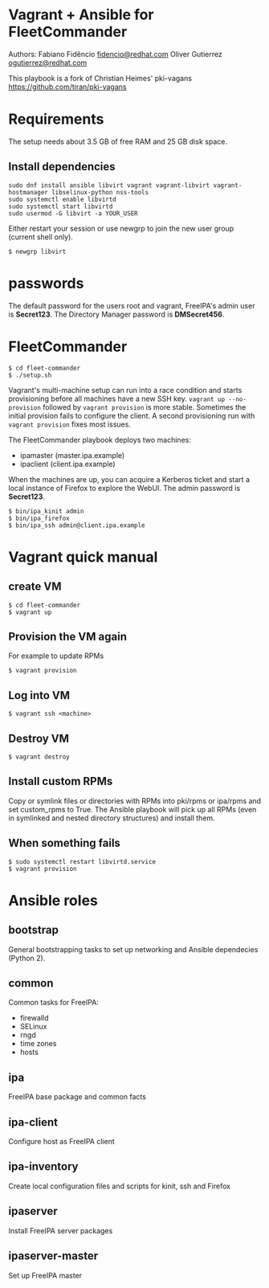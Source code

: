 Vagrant + Ansible for FleetCommander
====================================

Authors:
    Fabiano Fidêncio <fidencio@redhat.com>
    Oliver Gutierrez <ogutierrez@redhat.com>

This playbook is a fork of Christian Heimes' pki-vagans
https://github.com/tiran/pki-vagans

Requirements
============

The setup needs about 3.5 GB of free RAM and 25 GB disk space.

Install dependencies
--------------------

```shell
sudo dnf install ansible libvirt vagrant vagrant-libvirt vagrant-hostmanager libselinux-python nss-tools
sudo systemctl enable libvirtd
sudo systemctl start libvirtd
sudo usermod -G libvirt -a YOUR_USER
```


Either restart your session or use newgrp to join the new user group
(current shell only).

```shell
$ newgrp libvirt
```

passwords
=========

The default password for the users root and vagrant, FreeIPA's admin user is **Secret123**. The Directory Manager password is **DMSecret456**.


FleetCommander
==============

```shell
$ cd fleet-commander
$ ./setup.sh
```

Vagrant's multi-machine setup can run into a race condition and starts
provisioning before all machines have a new SSH key.
```vagrant up --no-provision``` followed by ```vagrant provision``` is more stable.
Sometimes the initial provision fails to configure the client. A second provisioning run with ```vagrant provision``` fixes most issues.

The FleetCommander playbook deploys two machines:

  * ipamaster (master.ipa.example)
  * ipaclient (client.ipa.example)

When the machines are up, you can acquire a Kerberos ticket and start a local
instance of Firefox to explore the WebUI. The admin password is **Secret123**.

```shell
$ bin/ipa_kinit admin
$ bin/ipa_firefox
$ bin/ipa_ssh admin@client.ipa.example
```

Vagrant quick manual
====================

create VM
---------

```shell
$ cd fleet-commander
$ vagrant up
```

Provision the VM again
----------------------

For example to update RPMs

```shell
$ vagrant provision
```

Log into VM
-----------

```shell
$ vagrant ssh <machine>
```

Destroy VM
----------

```shell
$ vagrant destroy
```

Install custom RPMs
-------------------

Copy or symlink files or directories with RPMs into pki/rpms or
ipa/rpms and set custom_rpms to True. The Ansible playbook will pick up all
RPMs (even in symlinked and nested directory structures) and install them.

When something fails
--------------------

```shell
$ sudo systemctl restart libvirtd.service
$ vagrant provision
```

Ansible roles
=============

bootstrap
---------

General bootstrapping tasks to set up networking and Ansible dependecies (Python 2).

common
------

Common tasks for FreeIPA:

 * firewalld
 * SELinux
 * rngd
 * time zones
 * hosts

ipa
---

FreeIPA base package and common facts

ipa-client
----------

Configure host as FreeIPA client

ipa-inventory
-------------

Create local configuration files and scripts for kinit, ssh and Firefox

ipaserver
---------

Install FreeIPA server packages

ipaserver-master
----------------

Set up FreeIPA master
